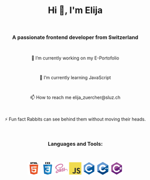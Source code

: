 <h1 align="center">Hi 👋, I'm Elija</h1>
<br>
<h3 align="center">A passionate frontend developer from Switzerland</h3><br>
<p align="center"> 🔭 I’m currently working on my E-Portofolio</p><br>
<p align="center"> 🌱 I’m currently learning JavaScript</p><br>
<p align="center"> 📫 How to reach me elija_zuercher@sluz.ch</p><br>
<p align="center"> ⚡ Fun fact Rabbits can see behind them without moving their heads.</p><br>



<h3 align="center">Languages and Tools:</h3><br>
<p align="center">

 <p align="center"> 
   <img src="https://raw.githubusercontent.com/devicons/devicon/master/icons/html5/html5-original-wordmark.svg" alt="html5" width="40" height="40"/> 
   <img src="https://raw.githubusercontent.com/devicons/devicon/master/icons/css3/css3-original-wordmark.svg" alt="css3" width="40" height="40"/>
   <img src="https://raw.githubusercontent.com/devicons/devicon/master/icons/sass/sass-original.svg" alt="sass" width="40" height="40"/>
   <img src="https://raw.githubusercontent.com/devicons/devicon/master/icons/javascript/javascript-original.svg" alt="javascript" width="40" height="40"/>
   <img src="https://raw.githubusercontent.com/devicons/devicon/master/icons/c/c-original.svg" alt="c" width="40" height="40"/>
   <img src="https://raw.githubusercontent.com/devicons/devicon/master/icons/cplusplus/cplusplus-original.svg" alt="cplusplus" width="40" height="40"/>
   <img src="https://raw.githubusercontent.com/devicons/devicon/master/icons/csharp/csharp-original.svg" alt="csharp" width="40" height="40"/>
</p> 
 
  


 

</p>


